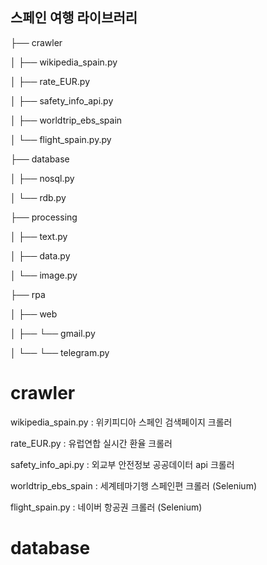 ## 스페인 여행 라이브러리

├── crawler

│   ├── wikipedia_spain.py

│   ├── rate_EUR.py

│   ├── safety_info_api.py

│   ├── worldtrip_ebs_spain 

│   └── flight_spain.py.py

├── database

│   ├── nosql.py

│   └── rdb.py

├── processing

│   ├── text.py

│   ├── data.py

│   └── image.py

├── rpa

│   ├── web

│   ├──   └── gmail.py

│   └──   └── telegram.py


# crawler
wikipedia_spain.py : 위키피디아 스페인 검색페이지 크롤러

rate_EUR.py : 유럽연합 실시간 환율 크롤러

safety_info_api.py : 외교부 안전정보 공공데이터 api 크롤러

worldtrip_ebs_spain : 세계테마기행 스페인편 크롤러 (Selenium)

flight_spain.py : 네이버 항공권 크롤러 (Selenium)


# database


